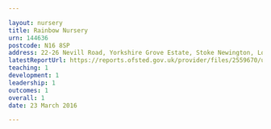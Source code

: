 ```yaml
---

layout: nursery
title: Rainbow Nursery
urn: 144636
postcode: N16 8SP
address: 22-26 Nevill Road, Yorkshire Grove Estate, Stoke Newington, London, N16 8SP
latestReportUrl: https://reports.ofsted.gov.uk/provider/files/2559670/urn/144636.pdf
teaching: 1
development: 1
leadership: 1
outcomes: 1
overall: 1
date: 23 March 2016

---
```

